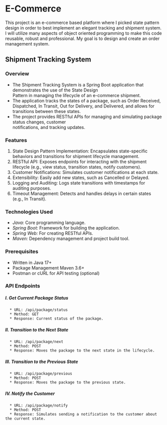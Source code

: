 # E-Commerce
This project is an e-commerce based platform where I picked state pattern design in order to best implement an elegant tracking and shipment system. I will utilize many aspects of object oriented programming to make this code reusable, robust and professional. My goal is to design and create an order management system.
## Shipment Tracking System
### Overview
  * The Shipment Tracking System is a Spring Boot application that demonstrates the use of the State Design  
    Pattern in managing the lifecycle of an e-commerce shipment.
  * The application tracks the states of a   package, such as Order Received, Dispatched, In Transit, Out        for Delivery, and Delivered, and allows for transitions between these states.
  * The project provides RESTful APIs for managing and simulating package status changes, customer     
    notifications, and tracking updates.
### Features
  1) State Design Pattern Implementation: Encapsulates state-specific behaviors and transitions for shipment 
     lifecycle management.
  2) RESTful API: Exposes endpoints for interacting with the shipment lifecycle (e.g., view status,
     transition states, notify customers).
  4) Customer Notifications: Simulates customer notifications at each state.
  5) Extensibility: Easily add new states, such as Cancelled or Delayed.
  6) Logging and Auditing: Logs state transitions with timestamps for auditing purposes.
  7) Timeout Management: Detects and handles delays in certain states (e.g., In Transit).
### Technologies Used
  * *Java:* Core programming language.
  * *Spring Boot:* Framework for building the application.
  * *Spring Web:* For creating RESTful APIs.
  * *Maven:* Dependency management and project build tool.
### Prerequisites
  * Written in Java 17+
  * Package Management Maven 3.6+
  * Postman or cURL for API testing (optional)
### API Endpoints
##### I. Get Current Package Status
      * URL: /api/package/status
      * Method: GET
      * Response: Current status of the package.
##### II. Transition to the Next State
      * URL: /api/package/next
      * Method: POST
      * Response: Moves the package to the next state in the lifecycle.
##### III. Transition to the Previous State
      * URL: /api/package/previous
      * Method: POST
      * Response: Moves the package to the previous state.
##### IV. Notify the Customer
      * URL: /api/package/notify
      * Method: POST
      * Response: Simulates sending a notification to the customer about the current state.
